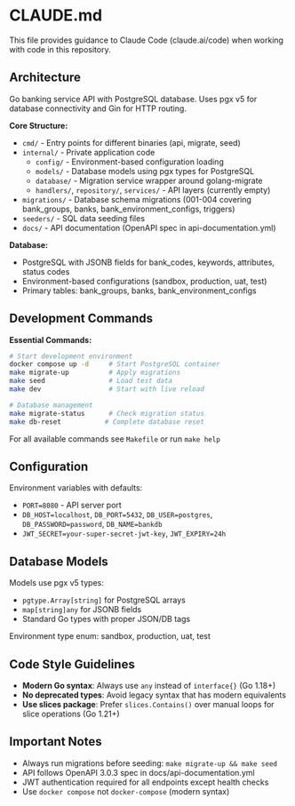 # CLAUDE.md

This file provides guidance to Claude Code (claude.ai/code) when working with code in this repository.

## Architecture

Go banking service API with PostgreSQL database. Uses pgx v5 for database connectivity and Gin for HTTP routing.

**Core Structure:**
- `cmd/` - Entry points for different binaries (api, migrate, seed)
- `internal/` - Private application code
  - `config/` - Environment-based configuration loading
  - `models/` - Database models using pgx types for PostgreSQL
  - `database/` - Migration service wrapper around golang-migrate
  - `handlers/`, `repository/`, `services/` - API layers (currently empty)
- `migrations/` - Database schema migrations (001-004 covering bank_groups, banks, bank_environment_configs, triggers)
- `seeders/` - SQL data seeding files
- `docs/` - API documentation (OpenAPI spec in api-documentation.yml)

**Database:**
- PostgreSQL with JSONB fields for bank_codes, keywords, attributes, status codes
- Environment-based configurations (sandbox, production, uat, test)
- Primary tables: bank_groups, banks, bank_environment_configs

## Development Commands

**Essential Commands:**
```bash
# Start development environment
docker compose up -d     # Start PostgreSQL container
make migrate-up          # Apply migrations
make seed                # Load test data
make dev                 # Start with live reload

# Database management
make migrate-status      # Check migration status
make db-reset           # Complete database reset
```

For all available commands see `Makefile` or run `make help`

## Configuration

Environment variables with defaults:
- `PORT=8080` - API server port
- `DB_HOST=localhost`, `DB_PORT=5432`, `DB_USER=postgres`, `DB_PASSWORD=password`, `DB_NAME=bankdb`
- `JWT_SECRET=your-super-secret-jwt-key`, `JWT_EXPIRY=24h`

## Database Models

Models use pgx v5 types:
- `pgtype.Array[string]` for PostgreSQL arrays 
- `map[string]any` for JSONB fields
- Standard Go types with proper JSON/DB tags

Environment type enum: sandbox, production, uat, test

## Code Style Guidelines

- **Modern Go syntax**: Always use `any` instead of `interface{}` (Go 1.18+)
- **No deprecated types**: Avoid legacy syntax that has modern equivalents
- **Use slices package**: Prefer `slices.Contains()` over manual loops for slice operations (Go 1.21+)

## Important Notes

- Always run migrations before seeding: `make migrate-up && make seed`
- API follows OpenAPI 3.0.3 spec in docs/api-documentation.yml
- JWT authentication required for all endpoints except health checks
- Use `docker compose` not `docker-compose` (modern syntax)